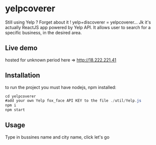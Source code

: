 # yelpcoverer
Still using Yelp ? Forget about it ! yelp+discoverer = yelpcoverer...
Jk it's actually ReactJS app powered by Yelp API.
It allows user to search for a specific business, in the desired area.

## Live demo
hosted for unknown period here => http://18.222.221.41

## Installation
to run the project you must have nodejs, npm installed:

```cs
cd yelpcoverer
#add your own Yelp fox_face API KEY to the file ./util/Yelp.js
npm i
npm start
```
## Usage
Type in bussines name and city name, click let's go
